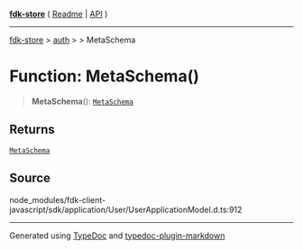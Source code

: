 [**fdk-store**](../../../README.md) ( [Readme](../../../README.md) \| [API](../../../API.md) )

---

[fdk-store](../../../API.md) > [auth](../../README.md) > [<internal>](../README.md) > MetaSchema

# Function: MetaSchema()

> **MetaSchema**(): [`MetaSchema`](../type-aliases/type-alias.MetaSchema.md)

## Returns

[`MetaSchema`](../type-aliases/type-alias.MetaSchema.md)

## Source

node_modules/fdk-client-javascript/sdk/application/User/UserApplicationModel.d.ts:912

---

Generated using [TypeDoc](https://typedoc.org/) and [typedoc-plugin-markdown](https://www.npmjs.com/package/typedoc-plugin-markdown)
